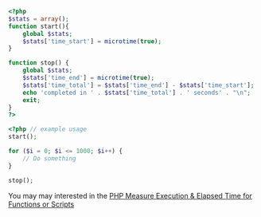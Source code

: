 ```php
<?php
$stats = array();
function start(){
    global $stats;
    $stats['time_start'] = microtime(true);
}

function stop() {
    global $stats;
    $stats['time_end'] = microtime(true);
    $stats['time_total'] = $stats['time_end'] - $stats['time_start'];
    echo 'completed in ' . $stats['time_total'] . ' seconds' . "\n";
    exit;
}
?>
```
```php
<?php // example usage
start();

for ($i = 0; $i <= 1000; $i++) {
    // Do something
}

stop();
```

You may may interested in the <a href="http://darklaunch.com/2013/01/30/php-measure-execution-elapsed-time-for-functions-or-scripts">PHP Measure Execution &amp; Elapsed Time for Functions or Scripts</a>